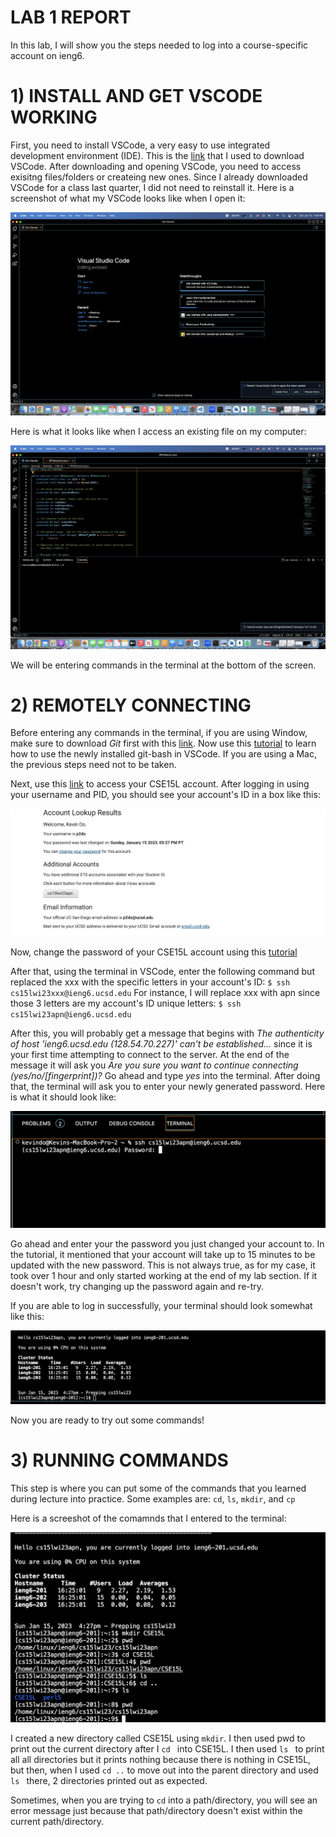 # LAB 1 REPORT

In this lab, I will show you the steps needed to log into a course-specific account on ieng6.


# 1) INSTALL AND GET VSCODE WORKING 

First, you need to install VSCode, a very easy to use integrated development environment (IDE). This is the [link](https://code.visualstudio.com/) that I used to download VSCode.
After downloading and opening VSCode, you need to access exisitng files/folders or createing new ones. Since I already downloaded VSCode for a class 
last quarter, I did not need to reinstall it. Here is a screenshot of what my VSCode looks like when I open it:

![image](VSCode.png)

Here is what it looks like when I access an existing file on my computer: 

![image](FileVSCode.png)

We will be entering commands in the terminal at the bottom of the screen.

# 2) REMOTELY CONNECTING 

Before entering any commands in the terminal, if you are using Window, make sure to download *Git* first with this [link](https://gitforwindows.org/).
Now use this [tutorial](https://stackoverflow.com/questions/42606837/how-do-i-use-bash-on-windows-from-the-visual-studio-code-integrated-terminal/50527994#50527994) to learn how to use the newly installed git-bash in VSCode. If you are using a Mac, the previous steps need not to be taken.

Next, use this [link](https://sdacs.ucsd.edu/~icc/index.php) to access your CSE15L account. After logging in using your username and PID, you should see your account's ID in a box like this: 

![image](account.png)

Now, change the password of your CSE15L account using this [tutorial](https://docs.google.com/document/d/1hs7CyQeh-MdUfM9uv99i8tqfneos6Y8bDU0uhn1wqho/edit)

After that, using the terminal in VSCode, enter the following command but replaced the xxx with the specific letters in your account's ID: 
`$ ssh cs15lwi23xxx@ieng6.ucsd.edu` 
For instance, I will replace xxx with apn since those 3 letters are my account's ID unique letters:
`$ ssh cs15lwi23apn@ieng6.ucsd.edu`

After this, you will probably get a message that begins with *The authenticity of host 'ieng6.ucsd.edu (128.54.70.227)' can't be established...* since it
is your first time attempting to connect to the server. At the end of the message it will ask you *Are you sure you want to continue connecting (yes/no/[fingerprint])?* Go ahead and type *yes* into the terminal. After doing that, the terminal will ask you to enter your newly generated password.
Here is what it should look like:

![image](askingPass.png)

Go ahead and enter your the password you just changed your account to. In the tutorial, it mentioned that your account will take up to 15 minutes to be updated with the new password. This is not always true, as for my case, it took over 1 hour and only started working at the end of my lab section. If it doesn't work, try changing up the password again and re-try. 

If you are able to log in successfully, your terminal should look somewhat like this: 

![image](pre_commands.png)

Now you are ready to try out some commands!

# 3) RUNNING COMMANDS

This step is where you can put some of the commands that you learned during lecture into practice. Some examples are: `cd`, `ls`, `mkdir`, and `cp`

Here is a screeshot of the comamnds that I entered to the terminal:

![image](successful.png)

I created a new directory called CSE15L using  `mkdir`. I then used pwd to print out the current directory after I `cd ` into CSE15L. I then used `ls ` to print all all directories but it prints nothing because there is nothing in CSE15L, but then, when I used `cd ..` to move out into the parent directory and used `ls ` there, 2 directories printed out as expected.

Sometimes, when you are trying to `cd` into a path/directory, you will see an error message just because that path/directory doesn't exist within the current path/directory.
 











